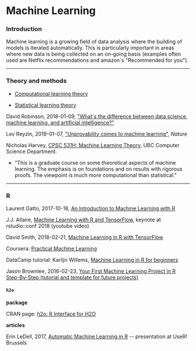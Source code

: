# Machine Learning

### Introduction

Machine learning is a growing field of data analysis where the building of models is iterated automatically. This is particularly important in areas where new data is being collected on an on-going basis (examples often used are Netflix recommendations and amazon`s "Recommended for you").

---
### Theory and methods

* [Computational learning theory](https://en.wikipedia.org/wiki/Computational_learning_theory)

* [Statistical learning theory](https://en.wikipedia.org/wiki/Statistical_learning_theory)

David Robinson, 2018-01-09, ["What's the difference between data science, machine learning, and artificial intelligence?"](http://varianceexplained.org/r/ds-ml-ai/)

Lev Reyzin, 2019-01-07, ["Unprovability comes to machine learning"](https://www.nature.com/articles/d41586-019-00012-4), _Nature_

Nicholas Harvey, [CPSC 531H: Machine Learning Theory](https://www.cs.ubc.ca/~nickhar/F18-531/), UBC Computer Science Department.

* "This is a graduate course on some theoretical aspects of machine learning. The emphasis is on foundations and on results with rigorous proofs. The viewpoint is much more computational than statistical."

---
### R

Laurent Gatto, 2017-10-18, [An Introduction to Machine Learning with R](https://lgatto.github.io/IntroMachineLearningWithR/index.html)

J.J. Allaire, [Machine Learning with R and TensorFlow](https://www.youtube.com/watch?v=atiYXm7JZv0&feature=youtu.be), keynote at rstudio::conf 2018 (youtube video)

David Smith, 2018-02-21, [Machine Learning in R with TensorFlow](http://blog.revolutionanalytics.com/2018/02/r-with-tensorflow.html)

Coursera: [Practical Machine Learning](https://www.coursera.org/learn/practical-machine-learning)

DataCamp tutorial: Karlijn Willems, [Machine Learning in R for beginners](https://www.datacamp.com/community/tutorials/machine-learning-in-r)

Jason Brownlee, 2016-02-23, [Your First Machine Learning Project in R Step-By-Step (tutorial and template for future projects)](https://machinelearningmastery.com/machine-learning-in-r-step-by-step/)

#### `h2o`

**package**

CRAN page: [h2o: R Interface for H2O](https://cran.r-project.org/web/packages/h2o/index.html)

**articles**

Erin LeDell, 2017, [Automatic Machine Learning in R](https://github.com/h2oai/h2o-meetups/blob/master/2017_07_05_useR_Brussels_H2O_AutoML_in_R/useR2017_automl_july2017.pdf?utm_content=bufferaca4e&utm_medium=social&utm_source=twitter.com&utm_campaign=buffer) -- presentation at UseR! Brussels


